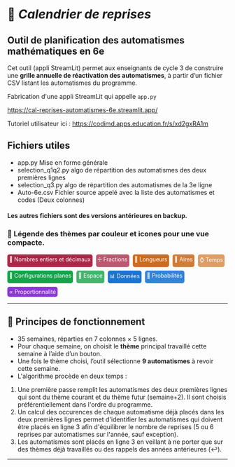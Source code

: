 
# 🧠 *Calendrier de reprises* 
## Outil de planification des automatismes mathématiques en 6e

Cet outil (appli StreamLit) permet aux enseignants de cycle 3 de construire une **grille annuelle de réactivation des automatismes**, à partir d’un fichier CSV listant les automatismes du programme.

Fabrication d'une appli StreamLit qui appelle `app.py`

https://cal-reprises-automatismes-6e.streamlit.app/

Tutoriel utilisateur ici :
https://codimd.apps.education.fr/s/xd2gxRA1m

## Fichiers utiles


* app.py 
Mise en forme générale
* selection_q1q2.py
algo de répartition des automatismes des deux premières lignes
* selection_q3.py
algo de répartition des automatismes de la 3e ligne
* Auto-6e.csv
Fichier source appelé avec la liste des automatismes et codes (Deux colonnes)

#### Les autres fichiers sont des versions antérieures en backup.

### 🎨 Légende des thèmes par couleur et icones pour une vue compacte.

<div style="display: flex; flex-wrap: wrap; gap: 8px; font-size: 0.9em">
  <div style="background:#ac2747; color:white; border-radius:5px; padding:4px">🔢 Nombres entiers et décimaux</div>
  <div style="background:#be5770; color:white; border-radius:5px; padding:4px">➗ Fractions</div> 
  <div style="background:#cc6c1d; color:white; border-radius:5px; padding:4px">📏 Longueurs</div>
  <div style="background:#d27c36; color:white; border-radius:5px; padding:4px">🔷 Aires</div>
  <div style="background:#dd9d68; color:white; border-radius:5px; padding:4px">⌚ Temps</div>
  <div style="background:#16a34a; color:white; border-radius:5px; padding:4px">📐 Configurations planes</div>
  <div style="background:#44b56e; color:white; border-radius:5px; padding:4px">🧊 Espace</div>
  <div style="background:#1975d1; color:white; border-radius:5px; padding:4px">📊 Données</div>
  <div style="background:#3384d6; color:white; border-radius:5px; padding:4px">🎲 Probabilités</div>
  <div style="background:#8a38d2; color:white; border-radius:5px; padding:4px">∝ Proportionnalité</div>
</div>

---

## 📌 Principes de fonctionnement

- 35 semaines, réparties en 7 colonnes × 5 lignes.
- Pour chaque semaine, on choisit le **thème** principal travaillé cette semaine à l’aide d’un bouton.
- Une fois le thème choisi, l’outil sélectionne **9 automatismes** à revoir cette semaine.
- L'algorithme procède en deux temps :
1. Une première passe remplit les automatismes des deux premières lignes qui sont du thème courant et du thème futur (semaine+2). Il sont choisis préférentiellement dans l'ordre du programme.
2. Un calcul des occurences de chaque automatisme déjà placés dans les deux premières lignes permet d'identifier les automatismes qui doivent être placés en ligne 3 afin d'équilibrer le nombre de reprises (5 ou 6 reprises par automatismes sur l'année, sauf exception).
3. Les automatismes sont placés en ligne 3 en veillant à ne porter que sur des thèmes déjà travaillés ou des rappels des années antérieures (↩).


---


